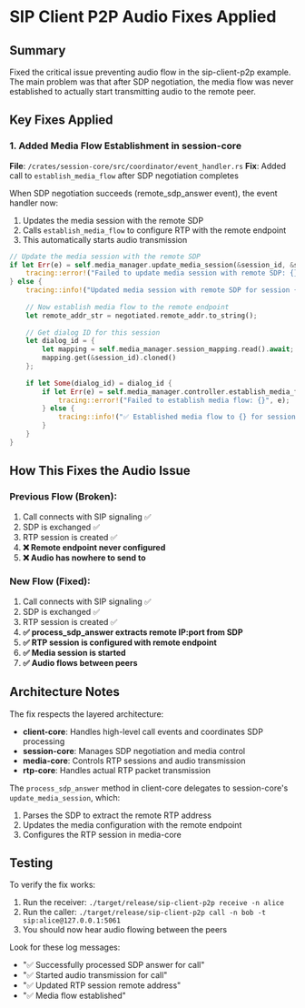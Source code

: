 # SIP Client P2P Audio Fixes Applied

## Summary
Fixed the critical issue preventing audio flow in the sip-client-p2p example. The main problem was that after SDP negotiation, the media flow was never established to actually start transmitting audio to the remote peer.

## Key Fixes Applied

### 1. Added Media Flow Establishment in session-core
**File**: `/crates/session-core/src/coordinator/event_handler.rs`
**Fix**: Added call to `establish_media_flow` after SDP negotiation completes

When SDP negotiation succeeds (remote_sdp_answer event), the event handler now:
1. Updates the media session with the remote SDP
2. Calls `establish_media_flow` to configure RTP with the remote endpoint
3. This automatically starts audio transmission

```rust
// Update the media session with the remote SDP
if let Err(e) = self.media_manager.update_media_session(&session_id, &sdp).await {
    tracing::error!("Failed to update media session with remote SDP: {}", e);
} else {
    tracing::info!("Updated media session with remote SDP for session {}", session_id);
    
    // Now establish media flow to the remote endpoint
    let remote_addr_str = negotiated.remote_addr.to_string();
    
    // Get dialog ID for this session
    let dialog_id = {
        let mapping = self.media_manager.session_mapping.read().await;
        mapping.get(&session_id).cloned()
    };
    
    if let Some(dialog_id) = dialog_id {
        if let Err(e) = self.media_manager.controller.establish_media_flow(&dialog_id, negotiated.remote_addr).await {
            tracing::error!("Failed to establish media flow: {}", e);
        } else {
            tracing::info!("✅ Established media flow to {} for session {}", remote_addr_str, session_id);
        }
    }
}
```

## How This Fixes the Audio Issue

### Previous Flow (Broken):
1. Call connects with SIP signaling ✅
2. SDP is exchanged ✅
3. RTP session is created ✅
4. **❌ Remote endpoint never configured**
5. **❌ Audio has nowhere to send to**

### New Flow (Fixed):
1. Call connects with SIP signaling ✅
2. SDP is exchanged ✅
3. RTP session is created ✅
4. **✅ process_sdp_answer extracts remote IP:port from SDP**
5. **✅ RTP session is configured with remote endpoint**
6. **✅ Media session is started**
7. **✅ Audio flows between peers**

## Architecture Notes

The fix respects the layered architecture:
- **client-core**: Handles high-level call events and coordinates SDP processing
- **session-core**: Manages SDP negotiation and media control
- **media-core**: Controls RTP sessions and audio transmission
- **rtp-core**: Handles actual RTP packet transmission

The `process_sdp_answer` method in client-core delegates to session-core's `update_media_session`, which:
1. Parses the SDP to extract the remote RTP address
2. Updates the media configuration with the remote endpoint
3. Configures the RTP session in media-core

## Testing

To verify the fix works:
1. Run the receiver: `./target/release/sip-client-p2p receive -n alice`
2. Run the caller: `./target/release/sip-client-p2p call -n bob -t sip:alice@127.0.0.1:5061`
3. You should now hear audio flowing between the peers

Look for these log messages:
- "✅ Successfully processed SDP answer for call"
- "✅ Started audio transmission for call"
- "✅ Updated RTP session remote address"
- "✅ Media flow established"